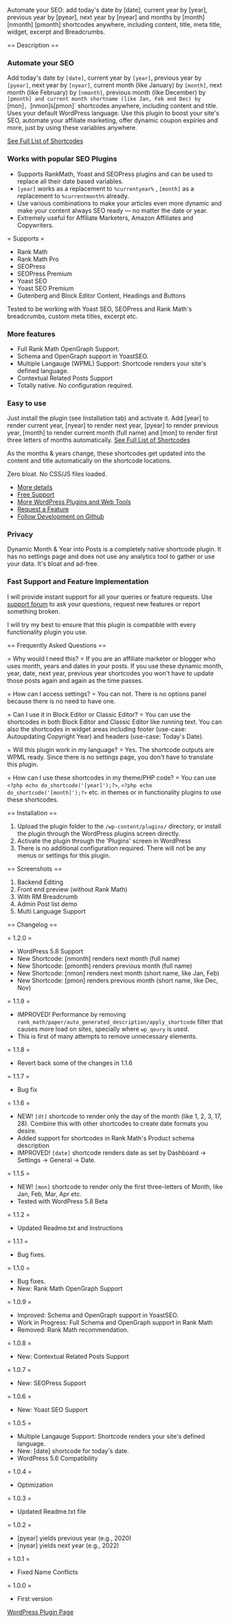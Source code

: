 Automate your SEO: add today's date by [date], current year by [year], previous year by [pyear], next year by [nyear] and months by [month] [nmonth] [pmonth] shortcodes anywhere, including content, title, meta title, widget, excerpt and Breadcrumbs.

== Description ==

### Automate your SEO

Add today's date by `[date]`, current year by `[year]`, previous year by `[pyear]`, next year by `[nyear]`, current month (like January) by `[month]`, next month (like February) by `[nmonth]`, previous month (like December) by `[pmonth] and current month shortname (like Jan, Feb and Dec) by `[mon]`, `[nmon]` & `[pmon]` shortcodes anywhere, including content and title. Uses your default WordPress language. Use this plugin to boost your site's SEO, automate your affiliate marketing, offer dynamic coupon expiries and more, just by using these variables anywhere.

[See Full List of Shortcodes](https://gauravtiwari.org/snippet/dynamic-month-year/#shortcodes)

### Works with popular SEO Plugins

* Supports RankMath, Yoast and SEOPress plugins and can be used to replace all their date based variables.
* `[year]` works as a replacement to `%currentyear%` , `[month]` as a replacement to `%currentmonth%` already.
* Use various combinations to make your articles even more dynamic and make your content always SEO ready — no matter the date or year.
* Extremely useful for Affiliate Marketers, Amazon Affiliates and Copywriters.

= Supports =
* Rank Math
* Rank Math Pro
* SEOPress
* SEOPress Premium
* Yoast SEO
* Yoast SEO Premium
* Gutenberg and Block Editor Content, Headings and Buttons

Tested to be working with Yoast SEO, SEOPress and Rank Math's breadcrumbs, custom meta titles, excerpt etc.

### More features

* Full Rank Math OpenGraph Support.
* Schema and OpenGraph support in YoastSEO.
* Multiple Langauge (WPML) Support: Shortcode renders your site's defined language.
* Contextual Related Posts Support
* Totally native. No configuration required.

### Easy to use

Just install the plugin (see Installation tab) and activate it. Add [year] to render current year, [nyear] to render next year, [pyear] to render previous year, [month] to render current month (full name) and [mon] to render first three letters of months automatically. [See Full List of Shortcodes](https://gauravtiwari.org/snippet/dynamic-month-year/#shortcodes)

As the months & years change, these shortcodes get updated into the content and title automatically on the shortcode locations.

Zero bloat. No CSS/JS files loaded.

* [More details](https://gauravtiwari.org/snippet/dynamic-month-year/)
* [Free Support](https://wordpress.org/support/plugin/dynamic-month-year-into-posts/)
* [More WordPress Plugins and Web Tools](https://gauravtiwari.org/code/)
* [Request a Feature](https://gauravtiwari.org/contact/)
* [Follow Development on Github](https://github.com/wpgaurav/dynamic-month-year-into-posts)

### Privacy

Dynamic Month & Year into Posts is a completely native shortcode plugin. It has no settings page and does not use any analytics tool to gather or use your data. It's bloat and ad-free.

### Fast Support and Feature Implementation

I will provide instant support for all your queries or feature requests. Use [support forum](https://wordpress.org/support/plugin/dynamic-month-year-into-posts/) to ask your questions, request new features or report something broken.

I will try my best to ensure that this plugin is compatible with every functionality plugin you use.

== Frequently Asked Questions ==

= Why would I need this? =
If you are an affiliate marketer or blogger who uses month, years and dates in your posts. If you use these dynamic month, year, date, next year, previous year shortcodes you won't have to update those posts again and again as the time passes.

= How can I access settings? =
You can not. There is no options panel because there is no need to have one.

= Can I use it in Block Editor or Classic Editor? =
You can use the shortcodes in both Block Editor and Classic Editor like running text. You can also the shortcodes in widget areas including footer (use-case: Autoupdating Copyright Year) and headers (use-case: Today's Date).

= Will this plugin work in my language? =
Yes. The shortcode outputs are WPML ready. Since there is no settings page, you don't have to translate this plugin.

= How can I use these shortcodes in my theme/PHP code? =
You can use `<?php echo do_shortcode('[year]');?>`, `<?php echo do_shortcode('[month]');?>` etc. in themes or in functionality plugins to use these shortcodes.

== Installation ==

1. Upload the plugin folder to the `/wp-content/plugins/` directory, or install the plugin through the WordPress plugins screen directly.
1. Activate the plugin through the 'Plugins' screen in WordPress
1. There is no additional configuration required. There will not be any menus or settings for this plugin.

== Screenshots ==

1. Backend Editing
2. Front end preview (without Rank Math)
3. With RM Breadcrumb
4. Admin Post list demo
5. Multi Language Support


== Changelog ==

= 1.2.0 =
* WordPress 5.8 Support
* New Shortcode: [nmonth] renders next month (full name)
* New Shortcode: [pmonth] renders previous month (full name)
* New Shortcode: [nmon] renders next month (short name, like Jan, Feb)
* New Shortcode: [pmon] renders previous month (short name, like Dec, Nov)

= 1.1.9 =
* IMPROVED! Performance by removing `rank_math/paper/auto_generated_description/apply_shortcode` filter that causes more load on sites, specially where `wp_qeury` is used.
* This is first of many attempts to remove unnecessary elements.

= 1.1.8 =
* Revert back some of the changes in 1.1.6

= 1.1.7 =
* Bug fix

= 1.1.6 =
* NEW! `[dt]` shortcode to render only the day of the month (like 1, 2, 3, 17, 28). Combine this with other shortcodes to create date formats you desire.
* Added support for shortcodes in Rank Math's Product schema description
* IMPROVED! `[date]` shortcode renders date as set by Dashboard -> Settings -> General -> Date.

= 1.1.5 =
* NEW! `[mon]` shortcode to render only the first three-letters of Month, like Jan, Feb, Mar, Apr etc.
* Tested with WordPress 5.8 Beta

= 1.1.2 =
* Updated Readme.txt and Instructions

= 1.1.1 =
* Bug fixes.

= 1.1.0 =
* Bug fixes.
* New: Rank Math OpenGraph Support

= 1.0.9 =
* Improved: Schema and OpenGraph support in YoastSEO.
* Work in Progress: Full Schema and OpenGraph support in Rank Math
* Removed: Rank Math recommendation.

= 1.0.8 =
* New: Contextual Related Posts Support

= 1.0.7 =
* New: SEOPress Support

= 1.0.6 =
* New: Yoast SEO Support

= 1.0.5 =
* Multiple Langauge Support: Shortcode renders your site's defined language.
* New: [date] shortcode for today's date.
* WordPress 5.6 Compatibility

= 1.0.4 =
* Optimization

= 1.0.3 =
* Updated Readme.txt file

= 1.0.2 =
* [pyear] yields previous year (e.g., 2020)
* [nyear] yields next year (e.g., 2022)

= 1.0.1 =
* Fixed Name Conflicts

= 1.0.0 =
* First version

[WordPress Plugin Page](https://wordpress.org/plugins/dynamic-month-year-into-posts/)
